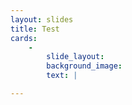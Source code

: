 ```yaml
---
layout: slides
title: Test
cards:
    -
        slide_layout:
        background_image: 
        text: |

---
```


